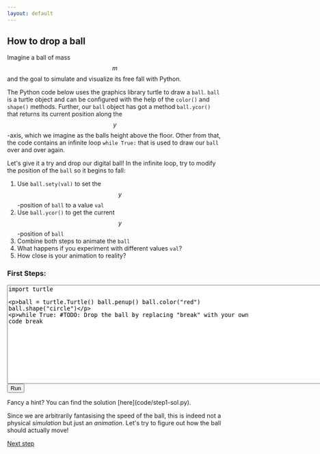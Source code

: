 ```yaml
---
layout: default
---
```


##  How to drop a ball

Imagine a ball of mass $$m$$ and the goal to simulate and visualize its free fall with Python.

The Python code below uses the graphics library turtle to draw a `ball`.
`ball` is a turtle object and can be configured with the help of the `color()` and `shape()` methods.
Further, our `ball` object has got a method `ball.ycor()` that returns its current position along the $$y$$-axis, which we imagine as the balls height above the floor. 
Other from that, the code contains an infinite loop `while True:` that is used to draw our `ball` over and over again.

Let's give it a try and drop our digital ball! In the infinite loop, try to modify the position of the `ball` so it begins to fall:
1. Use `ball.sety(val)` to set the $$y$$-position of `ball` to a value `val`
2. Use `ball.ycor()` to get the current $$y$$-position of `ball`
3. Combine both steps to animate the `ball`
4. What happens if you experiment with different values `val`?
5. How close is your animation to reality?

<html> 
<head> 
<script src="https://ajax.googleapis.com/ajax/libs/jquery/1.9.0/jquery.min.js" type="text/javascript"></script> 
<script src="js/skulpt.min.js" type="text/javascript"></script> 
<script src="js/skulpt-stdlib.js" type="text/javascript"></script> 

</head> 

<body> 

<script type="text/javascript"> 

function builtinRead(x) {
    if (Sk.builtinFiles === undefined || Sk.builtinFiles["files"][x] === undefined)
            throw "File not found: '" + x + "'";
    return Sk.builtinFiles["files"][x];
}

function runit() {
   var prog = document.getElementById("firststeps").value; 
   Sk.configure({read:builtinRead}); 
   (Sk.TurtleGraphics || (Sk.TurtleGraphics = {})).target = 'first-canvas';
   var myPromise = Sk.misceval.asyncToPromise(function() {
       return Sk.importMainWithBody("<stdin>", false, prog, true);
   });
   myPromise.then(function(mod) {
       console.log('success');
   },
       function(err) {
       console.log(err.toString());
   });
}
</script> 

<h3>First Steps:</h3> 
<form> 
<textarea id="firststeps" cols="90" rows="15" onkeydown="if(event.keyCode===9){var v=this.value,s=this.selectionStart,e=this.selectionEnd;this.value=v.substring(0, s)+'\t'+v.substring(e);this.selectionStart=this.selectionEnd=s+1;return false;}">
import turtle

ball = turtle.Turtle()
ball.penup()
ball.color("red")
ball.shape("circle")

while True:
	#TODO: Drop the ball by replacing "break" with your own code
	break
</textarea><br /> 
<button type="button" onclick="runit()">Run</button> 
</form>

<div id="first-canvas"></div> 

</body> 

</html> 
Fancy a hint? You can find the solution [here](code/step1-sol.py).

Since we are arbitrarily fantasising the speed of the ball, this is indeed not a physical *simulation* but just an *animation*. Let's try to figure out how the ball should actually move!

[Next step](/durham-hackathon/newton.html)

